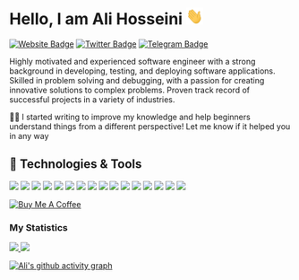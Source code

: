 # Hello, I am Ali Hosseini <img src="https://raw.githubusercontent.com/real-ali/real-ali/main/wave.gif" width="30px" height="30px" />
[![Website Badge](https://img.shields.io/badge/Website-3b5998?style=flat&logo=google-chrome&logoColor=white&height=22)](https://real-ali.github.io/)
[![Twitter Badge](https://img.shields.io/badge/-Twitter-00acee?style=flat&logo=Twitter&logoColor=white&height=22)](https://twitter.com/ali_twitte_)
[![Telegram Badge](https://img.shields.io/badge/-Telegram-0088cc?style=flat&logo=Telegram&logoColor=white&height=22)](https://t.me/ali_telegram_real)

Highly motivated and experienced software engineer with a strong background in developing, testing, and deploying software applications. Skilled in problem solving and debugging, with a passion for creating innovative solutions to complex problems. Proven track record of successful projects in a variety of industries.

✍🏻 I started writing to improve my knowledge and help beginners understand things from a different perspective! Let me know if it helped you in any way

## 🔧 Technologies & Tools
![](https://img.shields.io/badge/OS-Linux-informational?style=flat&logo=linux&logoColor=white&color=2bbc8a)
![](https://img.shields.io/badge/Editor-Vscode-informational?style=flat&logo=visualstudiocode&logoColor=white&color=2bbc8a)
![](https://img.shields.io/badge/Code-Python-informational?style=flat&logo=python&logoColor=white&color=2bbc8a)
![](https://img.shields.io/badge/Code-JavaScript-informational?style=flat&logo=javascript&logoColor=white&color=2bbc8a)
![](https://img.shields.io/badge/Code-TypeScript-informational?style=flat&logo=typescript&logoColor=white&color=2bbc8a)
![](https://img.shields.io/badge/Framework-NEXT.JS-informational?style=flat&logo=nextdotjs&logoColor=white&color=2bbc8a)
![](https://img.shields.io/badge/library-React-informational?style=flat&logo=react&logoColor=white&color=2bbc8a)
![](https://img.shields.io/badge/Code-Golang-informational?style=flat&logo=go&logoColor=white&color=2bbc8a)
![](https://img.shields.io/badge/Code-Dart-informational?style=flat&logo=dart&logoColor=white&color=2bbc8a)
![](https://img.shields.io/badge/Framework-Flutter-informational?style=flat&logo=flutter&logoColor=white&color=2bbc8a)
![](https://img.shields.io/badge/Code-Make-informational?style=flat&logo=cmake&logoColor=white&color=2bbc8a)
![](https://img.shields.io/badge/Shell-Bash-informational?style=flat&logo=gnu-bash&logoColor=white&color=2bbc8a)
![](https://img.shields.io/badge/Tools-PostgreSQL-informational?style=flat&logo=postgresql&logoColor=white&color=2bbc8a)
![](https://img.shields.io/badge/Tools-Firebase-informational?style=flat&logo=firebase&logoColor=white&color=2bbc8a)
![](https://img.shields.io/badge/Tools-Supabase-informational?style=flat&logo=supabase&logoColor=white&color=2bbc8a)
![](https://img.shields.io/badge/Tools-Docker-informational?style=flat&logo=docker&logoColor=white&color=2bbc8a)

<a href="https://www.buymeacoffee.com/alihosseini" target="_blank"><img src="https://cdn.buymeacoffee.com/buttons/default-orange.png" alt="Buy Me A Coffee" height="41" width="174"></a>



### My Statistics

<p align="left">
  <a href="https://github.com/real-ali/">
  <img width="49%" src="https://github-readme-stats.vercel.app/api?username=real-ali&show_icons=true&theme=dark&hide_border=false" />
    <img width="49%" src="https://github-readme-streak-stats.herokuapp.com/?user=real-ali&theme=dark&hide_border=false" />
  </a>
</p>

[![Ali's github activity graph](https://github-readme-activity-graph.vercel.app/graph?username=real-ali&theme=high-contrast)](https://github.com/real-ali/github-readme-activity-graph)

